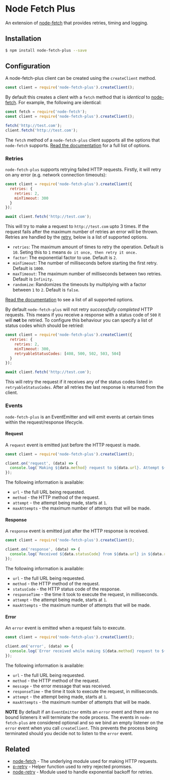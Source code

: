 # Node Fetch Plus

An extension of [node-fetch](https://github.com/bitinn/node-fetch) that provides retries, timing and logging.

## Installation

```sh
$ npm install node-fetch-plus --save
```

## Configuration

A node-fetch-plus client can be created using the `createClient` method.

```js
const client = require('node-fetch-plus').createClient();
```

By default this creates a client with a `fetch` method that is _identical_ to [node-fetch](https://github.com/bitinn/node-fetch). For example, the following are identical:

```js
const fetch = require('node-fetch');
const client = require('node-fetch-plus').createClient();

fetch('http://test.com');
client.fetch('http://test.com');
```

The `fetch` method of a `node-fetch-plus` client supports all the options that `node-fetch` supports. [Read the documentation](https://github.com/bitinn/node-fetch) for a full list of options.

### Retries

`node-fetch-plus` supports retrying failed HTTP requests. Firstly, it will retry on any error (e.g. network connection timeouts):

```js
const client = require('node-fetch-plus').createClient({
  retries: {
    retries: 2,
    minTimeout: 300
  }
});

await client.fetch('http://test.com');
```

This will try to make a request to `http://test.com` upto 3 times. If the request fails after the maximum number of retries an error will be thrown. Retries are handled by the [retry](https://github.com/tim-kos/node-retry), below is a list of supported options.

  * `retries`: The maximum amount of times to retry the operation. Default is `10`. Seting this to `1` means `do it once, then retry it once.`
  * `factor`: The exponential factor to use. Default is `2`.
  * `minTimeout`: The number of milliseconds before starting the first retry. Default is `1000`.
  * `maxTimeout`: The maximum number of milliseconds between two retries. Default is `Infinity`.
  * `randomize`: Randomizes the timeouts by multiplying with a factor between `1` to `2`. Default is `false`.

[Read the documentation](https://github.com/tim-kos/node-retry) to see a list of all supported options.

By default `node-fetch-plus` will not retry _successfully completed_ HTTP requests. This means if you receive a response with a status code of `500` it will **not** be retried. To configure this behaviour you can specify a list of status codes which should be retried:

```js
const client = require('node-fetch-plus').createClient({
  retries: {
    retries: 2,
    minTimeout: 300,
    retryableStatusCodes: [408, 500, 502, 503, 504]
  }
});

await client.fetch('http://test.com');
```

This will retry the request if it receives any of the status codes listed in `retryableStatusCodes`. After all retries the last response is returned from the client.

### Events

`node-fetch-plus` is an EventEmitter and will emit events at certain times within the request/response lifecycle.

#### Request

A `request` event is emitted just before the HTTP request is made.

```js
const client = require('node-fetch-plus').createClient();

client.on('request', (data) => {
  console.log(`Making ${data.method} request to ${data.url}. Attempt ${data.attempt} of ${data.maxAttempts}`);
});
```

The following information is available:

 * `url` - the full URL being requested.
 * `method` - the HTTP method of the request.
 * `attempt` - the attempt being made, starts at `1`.
 * `maxAttempts` - the maximum number of attempts that will be made.

#### Response

A `response` event is emitted just after the HTTP response is received.

```js
const client = require('node-fetch-plus').createClient();

client.on('response', (data) => {
  console.log(`Received ${data.statusCode} from ${data.url} in ${data.responseTime}ms. Attempt ${data.attempt} of ${data.maxAttempts}`);
});
```

The following information is available:

 * `url` - the full URL being requested.
 * `method` - the HTTP method of the request.
 * `statusCode` - the HTTP status code of the response.
 * `responseTime` - the time it took to execute the request, in milliseconds.
 * `attempt` - the attempt being made, starts at `1`.
 * `maxAttempts` - the maximum number of attempts that will be made.

#### Error

An `error` event is emitted when a request fails to execute.

```js
const client = require('node-fetch-plus').createClient();

client.on('error', (data) => {
  console.log(`Error received while making ${data.method} request to ${data.url} because ${data.message}. Attempt ${data.attempt} of ${data.maxAttempts}`);
});
```

The following information is available:

 * `url` - the full URL being requested.
 * `method` - the HTTP method of the request.
 * `message` - the error message that was received.
 * `responseTime` - the time it took to execute the request, in milliseconds.
 * `attempt` - the attempt being made, starts at `1`.
 * `maxAttempts` - the maximum number of attempts that will be made.

**NOTE** By default if an `EventEmitter` emits an `error` event and there are no bound listeners it will terminate the node process. The events in `node-fetch-plus` are considered optional and so we bind an empty listener on the `error` event when you call `createClient`. This prevents the process being terminated should you decide not to listen to the `error` event.

## Related

 * [node-fetch](https://github.com/bitinn/node-fetch) - The underlying module used for making HTTP requests.
 * [p-retry](https://github.com/sindresorhus/p-retry) - Helper function used to retry rejected promises.
 * [node-retry](https://github.com/tim-kos/node-retry) - Module used to handle exponential backoff for retries.
